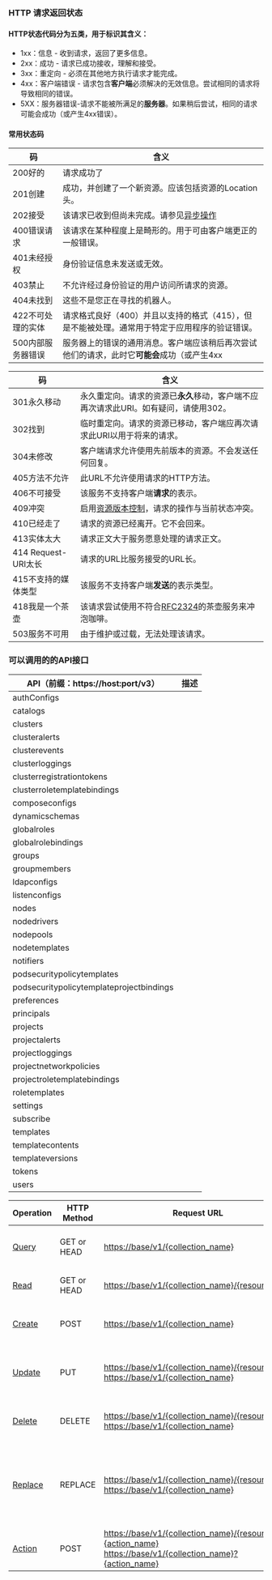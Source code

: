 ### HTTP 请求返回状态

#### HTTP状态代码分为五类，用于标识其含义：

- 1xx：信息 - 收到请求，返回了更多信息。
- 2xx：成功 - 请求已成功接收，理解和接受。
- 3xx：重定向 - 必须在其他地方执行请求才能完成。
- 4xx：客户端错误 - 请求包含**客户端**必须解决的无效信息。尝试相同的请求将导致相同的错误。
- 5XX：服务器错误-请求不能被所满足的**服务器**。如果稍后尝试，相同的请求可能会成功（或产生4xx错误）。

#### 常用状态码

| 码                | 含义                                                         |
| ----------------- | ------------------------------------------------------------ |
| 200好的           | 请求成功了                                                   |
| 201创建           | 成功，并创建了一个新资源。应该包括资源的Location头。         |
| 202接受           | 该请求已收到但尚未完成。请参见[异步操作](https://github.com/rancher/api-spec/blob/master/specification.md#asynchronous-actions) |
| 400错误请求       | 该请求在某种程度上是畸形的。用于可由客户端更正的一般错误。   |
| 401未经授权       | 身份验证信息未发送或无效。                                   |
| 403禁止           | 不允许经过身份验证的用户访问所请求的资源。                   |
| 404未找到         | 这些不是您正在寻找的机器人。                                 |
| 422不可处理的实体 | 请求格式良好（400）并且以支持的格式（415），但是不能被处理。通常用于特定于应用程序的验证错误。 |
| 500内部服务器错误 | 服务器上的错误的通用消息。客户端应该稍后再次尝试他们的请求，此时它**可能会**成功（或产生4xx |

| 码                  | 含义                                                         |
| ------------------- | ------------------------------------------------------------ |
| 301永久移动         | 永久重定向。请求的资源已**永久**移动，客户端不应再次请求此URI。如有疑问，请使用302。 |
| 302找到             | 临时重定向。请求的资源已移动，客户端应再次请求此URI以用于将来的请求。 |
| 304未修改           | 客户端请求允许使用先前版本的资源。不会发送任何回复。         |
| 405方法不允许       | 此URL不允许使用请求的HTTP方法。                              |
| 406不可接受         | 该服务不支持客户端**请求**的表示。                           |
| 409冲突             | 启用[资源版本控制](https://github.com/rancher/api-spec/blob/master/specification.md#resource-versioning)，请求的操作与当前状态冲突。 |
| 410已经走了         | 请求的资源已经离开。它不会回来。                             |
| 413实体太大         | 请求正文大于服务愿意处理的请求正文。                         |
| 414 Request-URI太长 | 请求的URL比服务接受的URL长。                                 |
| 415不支持的媒体类型 | 该服务不支持客户端**发送**的表示类型。                       |
| 418我是一个茶壶     | 该请求尝试使用不符合[RFC2324](http://tools.ietf.org/html/rfc2324)的茶壶服务来冲泡咖啡。 |
| 503服务不可用       | 由于维护或过载，无法处理该请求。                             |

### 可以调用的的API接口

| API（前缀：https://host:port/v3）        | 描述 |
| ---------------------------------------- | ---- |
| authConfigs                              |      |
| catalogs                                 |      |
| clusters                                 |      |
| clusteralerts                            |      |
| clusterevents                            |      |
| clusterloggings                          |      |
| clusterregistrationtokens                |      |
| clusterroletemplatebindings              |      |
| composeconfigs                           |      |
| dynamicschemas                           |      |
| globalroles                              |      |
| globalrolebindings                       |      |
| groups                                   |      |
| groupmembers                             |      |
| ldapconfigs                              |      |
| listenconfigs                            |      |
| nodes                                    |      |
| nodedrivers                              |      |
| nodepools                                |      |
| nodetemplates                            |      |
| notifiers                                |      |
| podsecuritypolicytemplates               |      |
| podsecuritypolicytemplateprojectbindings |      |
| preferences                              |      |
| principals                               |      |
| projects                                 |      |
| projectalerts                            |      |
| projectloggings                          |      |
| projectnetworkpolicies                   |      |
| projectroletemplatebindings              |      |
| roletemplates                            |      |
| settings                                 |      |
| subscribe                                |      |
| templates                                |      |
| templatecontents                         |      |
| templateversions                         |      |
| tokens                                   |      |
| users                                    |      |

| Operation                                                    | HTTP Method | Request URL                                                  | Description                                                  |
| ------------------------------------------------------------ | ----------- | ------------------------------------------------------------ | ------------------------------------------------------------ |
| [Query](https://github.com/rancher/api-spec/blob/master/specification.md#query-operation) | GET or HEAD | [https://base/v1/{collection_name}](https://base/v1/%7Bcollection_name%7D) | Retrieve a collection of resources                           |
| [Read](https://github.com/rancher/api-spec/blob/master/specification.md#read-operation) | GET or HEAD | [https://base/v1/{collection_name}/{resource](https://base/v1/%7Bcollection_name%7D/%7Bresource) id} | Retrieve a single resource                                   |
| [Create](https://github.com/rancher/api-spec/blob/master/specification.md#create-operation) | POST        | [https://base/v1/{collection_name}](https://base/v1/%7Bcollection_name%7D) | Creates one or more resources                                |
| [Update](https://github.com/rancher/api-spec/blob/master/specification.md#update-operation) | PUT         | [https://base/v1/{collection_name}/{resource_id}](https://base/v1/%7Bcollection_name%7D/%7Bresource_id%7D) [https://base/v1/{collection_name}](https://base/v1/%7Bcollection_name%7D) | Change one or more existing resources                        |
| [Delete](https://github.com/rancher/api-spec/blob/master/specification.md#delete-operation) | DELETE      | [https://base/v1/{collection_name}/{resource_id}](https://base/v1/%7Bcollection_name%7D/%7Bresource_id%7D) [https://base/v1/{collection_name}](https://base/v1/%7Bcollection_name%7D) | Delete one or more existing resources                        |
| [Replace](https://github.com/rancher/api-spec/blob/master/specification.md#replace-operation) | REPLACE     | [https://base/v1/{collection_name}/{resource_id}](https://base/v1/%7Bcollection_name%7D/%7Bresource_id%7D) [https://base/v1/{collection_name}](https://base/v1/%7Bcollection_name%7D) | Query, Delete and Create one or more resources in one atomic transaction |
| [Action](https://github.com/rancher/api-spec/blob/master/specification.md#action-operation) | POST        | [https://base/v1/{collection_name}/{resource_id}?{action_name}](https://base/v1/%7Bcollection_name%7D/%7Bresource_id%7D?%7Baction_name%7D) [https://base/v1/{collection_name}?{action_name}](https://base/v1/%7Bcollection_name%7D?%7Baction_name%7D) | Perform an action on a resource or collection                |